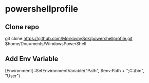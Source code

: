 ﻿# powershellprofile
## Clone repo
git clone https://github.com/MorkovnySok/powershellprofile.git $home/Documents/WindowsPowerShell

## Add Env Variable
[Environment]::SetEnvironmentVariable("Path", $env:Path + ";C:\bin", "User")
